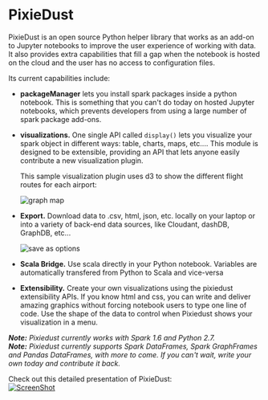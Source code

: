 # PixieDust

PixieDust is an open source Python helper library that works as an add-on to Jupyter notebooks to improve the user experience of working with data. It also provides extra capabilities that fill a gap when the notebook is hosted on the cloud and the user has no access to configuration files.

Its current capabilities include:

- **packageManager** lets you install spark packages inside a python notebook. This is something that you can't do today on hosted Jupyter notebooks, which prevents developers from using a large number of spark package add-ons.

- **visualizations.** One single API called `display()` lets you visualize your spark object in different ways: table, charts, maps, etc.... This module is designed to be extensible, providing an API that lets anyone easily contribute a new visualization plugin.
   
   This sample visualization plugin uses d3 to show the different flight routes for each airport:

   ![graph map](http://developer.ibm.com/clouddataservices/wp-content/uploads/sites/47/2016/07/pd_graphmap.png)

- **Export.** Download data to .csv, html, json, etc. locally on your laptop or into a variety of back-end data sources, like Cloudant, dashDB, GraphDB, etc...

   ![save as options](http://developer.ibm.com/clouddataservices/wp-content/uploads/sites/47/2016/07/pd_download.png)

- **Scala Bridge.** Use scala directly in your Python notebook. Variables are automatically transfered from Python to Scala and vice-versa

- **Extensibility.** Create your own visualizations using the pixiedust extensibility APIs. If you know html and css, you can write and deliver amazing graphics without forcing notebook users to type one line of code. Use the shape of the data to control when Pixiedust shows your visualization in a menu.

_**Note:** Pixiedust currently works with Spark 1.6 and Python 2.7._  
_**Note:** Pixiedust currently supports Spark DataFrames, Spark GraphFrames and Pandas DataFrames, with more to come. If you can't wait, write your own today and contribute it back._

Check out this detailed presentation of PixieDust:  
[![ScreenShot](https://i.ytimg.com/vi_webp/JcMefQ_o9oU/sddefault.webp)](https://www.youtube.com/embed/JcMefQ_o9oU?loop=1&amp;playlist=JcMefQ_o9oU)
